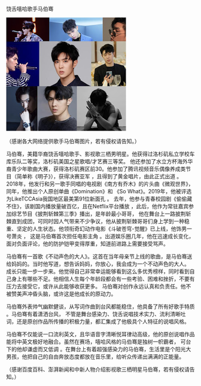 饶舌嘻哈歌手马伯骞


![饶舌嘻哈歌手马伯骞](https://github.com/ywangnccu/ywang/blob/main/images/VictorMa.jpg)

（感谢各大网络提供歌手马伯骞图片，若有侵权请告知。）

马伯骞，美籍华裔饶舌嘻哈歌手、影视歌三栖男明星。他获得过洛杉矶私立学校车库乐队二等奖，洛杉矶美国之星歌唱/才艺赛三等奖。
他还参加了水立方杯海外华裔青少年歌曲大赛，获得洛杉矶赛区前30。他参加了腾讯视频音乐偶像养成类节目（简单称《明子》），获得决赛亚军 ，且得到了黄金唱片，由此正式出道 。
2018年，他发行和另一歌手同唱的电视剧《南方有乔木》的片头曲《微观世界》，同年，他推出个人原创单曲《Domination》和 《So What》。2019年，他被评选为LikeTCCAsia我国地区最美第91位新面孔 。
去年，他参与青春校园剧《偷偷藏不住》，该剧国内播放量破百亿，且在Netflix平台播放 ，此后，他作为常驻嘉宾参加综艺节目《披荆斩棘第三季》播出，是年龄最小哥哥，
他在舞台上一路披荆斩棘直到成团，可同时因人气带来不少争议，他从披荆斩棘哥哥们身上学到一种稳重、坚定的人生状态。他领衔奇幻动作电影《斗破苍穹-觉醒》已上线，他饰男一号萧炎 ，
这是马伯骞首次担任电影主角 。出道娱乐圈几年，他在迅速成长变化，面对负面评论，他的防护铠甲变得厚重，知道前进路上需要接受骂声。

马伯骞有一首歌《不动声色的大人》。这首在当年母亲节上线的歌曲，是马伯骞送给妈妈的。当时他写道，想告诉妈妈，你放心，我会成为一个不动声色的大人。
成长只能一步一步来。他觉得自己非常幸运能够看到这么多优秀榜样，同时看到自己身上有哪些不足。他相信人生每个年龄段都会有一些考验、困难和挫折，不要有压力去接受它，或许从此能够收获更多。
马伯骞对创作永远认真和负责任。他不被赞美声冲昏头脑，或许这是他成长的原动力。

马伯骞外表帅气幽默健谈，从写词作曲到台风都能稳住，他具备了所有好歌手特质 。马伯骞有着潇洒台风，
不管是舞台感染力、饶舌说唱技术实力、流利清晰吐词，还是原创作品所传播的积极力量，都汇集成了他极具个人特征的说唱风格。

马伯骞不仅能说一口流利英文，且华语音字清晰悦耳律动高级，他的原创说唱作品能将中英文极好地融合。虽然在赛场，嘻哈风格的马伯骞是独树一帜霸者，
可台下的他却谦虚而又低调 。在舞台上有着超强感染力的马伯骞，生活里是个阳光大男孩，他把自己的自由奔放态度都放在音乐里，给听众传递出满满的正能量。

 
（感谢百度百科、澎湃新闻和中新人物介绍影视歌三栖明星马伯骞，若有侵权请告知。）
